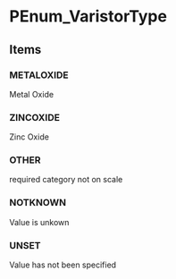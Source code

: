 # PEnum_VaristorType

## Items

### METALOXIDE
Metal Oxide

### ZINCOXIDE
Zinc Oxide

### OTHER
required category not on scale

### NOTKNOWN
Value is unkown

### UNSET
Value has not been specified

